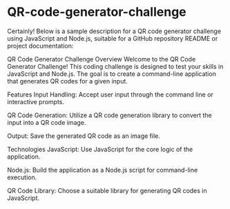 # QR-code-generator-challenge

Certainly! Below is a sample description for a QR code generator challenge using JavaScript and Node.js, suitable for a GitHub repository README or project documentation:

QR Code Generator Challenge
Overview
Welcome to the QR Code Generator Challenge! This coding challenge is designed to test your skills in JavaScript and Node.js. The goal is to create a command-line application that generates QR codes for a given input.

Features
Input Handling: Accept user input through the command line or interactive prompts.

QR Code Generation: Utilize a QR code generation library to convert the input into a QR code image.

Output: Save the generated QR code as an image file.

Technologies
JavaScript: Use JavaScript for the core logic of the application.

Node.js: Build the application as a Node.js script for command-line execution.

QR Code Library: Choose a suitable library for generating QR codes in JavaScript.

